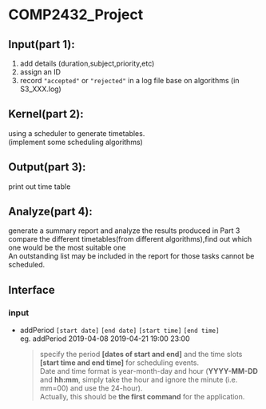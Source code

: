 # COMP2432_Project

## Input(part 1):
1. add details (duration,subject,priority,etc)
2. assign an ID
3. record `"accepted"` or `"rejected"` in a log file base on algorithms (in S3_XXX.log)

## Kernel(part 2):
  using a scheduler to generate timetables.  
  (implement some scheduling algorithms)

## Output(part 3):
print out time table

## Analyze(part 4):
generate a summary report and analyze the results produced in Part 3  
compare the different timetables(from different algorithms),find out which one would be the most suitable one  
An outstanding list may be included in the report for those tasks cannot be scheduled.  

## Interface

### input
- addPeriod `[start date]` `[end date]` `[start time]` `[end time]`  
  eg. addPeriod 2019-04-08 2019-04-21 19:00 23:00
  >specify the period __[dates of start and end]__ and the time slots __[start time and end time]__ for scheduling events.  
  >Date and time format is year-month-day and hour (__YYYY-MM-DD__ and __hh:mm__, simply take the hour and ignore the minute (i.e. mm=00)
and use the 24-hour).   
  >Actually, this should be __the first command__ for the application.

